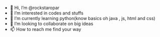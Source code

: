- 👋 Hi, I’m @rockstaropar
- 👀 I’m interested in codes and stuffs
- 🌱 I’m currently learning python(know basics oh java , js, html and css)
- 💞️ I’m looking to collaborate on big ideas
- 📫 How to reach me find your way

<!---
rockstaropar/rockstaropar is a ✨ special ✨ repository because its `README.md` (this file) appears on your GitHub profile.
You can click the Preview link to take a look at your changes.
--->
